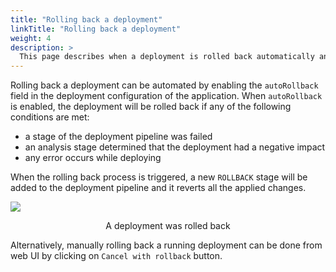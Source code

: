 ```yaml
---
title: "Rolling back a deployment"
linkTitle: "Rolling back a deployment"
weight: 4
description: >
  This page describes when a deployment is rolled back automatically and how to manually rollback a deployment.
---
```


Rolling back a deployment can be automated by enabling the `autoRollback` field in the deployment configuration of the application. When `autoRollback` is enabled, the deployment will be rolled back if any of the following conditions are met:
- a stage of the deployment pipeline was failed
- an analysis stage determined that the deployment had a negative impact
- any error occurs while deploying

When the rolling back process is triggered, a new `ROLLBACK` stage will be added to the deployment pipeline and it reverts all the applied changes.

![](/images/rolled-back-deployment.png)
<p style="text-align: center;">
A deployment was rolled back
</p>

Alternatively, manually rolling back a running deployment can be done from web UI by clicking on `Cancel with rollback` button.
